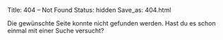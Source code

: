 Title: 404 – Not Found
Status: hidden
Save_as: 404.html

Die gewünschte Seite konnte nicht gefunden werden. Hast du es schon einmal
mit einer Suche versucht?
